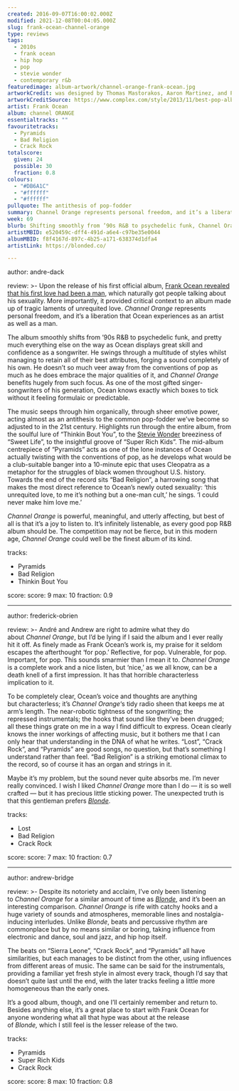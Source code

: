 ```yaml
---
created: 2016-09-07T16:00:02.000Z
modified: 2021-12-08T00:04:05.000Z
slug: frank-ocean-channel-orange
type: reviews
tags:
  - 2010s
  - frank ocean
  - hip hop
  - pop
  - stevie wonder
  - contemporary r&b
featuredimage: album-artwork/channel-orange-frank-ocean.jpg
artworkCredit: was designed by Thomas Mastorakos, Aaron Martinez, and Phil Toselli. The ‘channel’ font is Cooper Black, with the word overlaid by the coloured spots of a camera flash.
artworkCreditSource: https://www.complex.com/style/2013/11/best-pop-album-covers/frank-ocean-channel-orange
artist: Frank Ocean
album: channel ORANGE
essentialtracks: ""
favouritetracks:
  - Pyramids
  - Bad Religion
  - Crack Rock
totalscore:
  given: 24
  possible: 30
  fraction: 0.8
colours:
  - "#DB6A1C"
  - "#ffffff"
  - "#ffffff"
pullquote: The antithesis of pop-fodder
summary: Channel Orange represents personal freedom, and it’s a liberation that Ocean experiences as an artist as well as a man. It smoothly shifts from ’90s R&B to psychedelic funk, and pretty much everything else on the way as Ocean displays great skill and confidence as a songwriter.
week: 69
blurb: Shifting smoothly from ’90s R&B to psychedelic funk, Channel Orange is a liberation that Frank Ocean experiences as an artist as well as a man.
artistMBID: e520459c-dff4-491d-a6e4-c97be35e0044
albumMBID: f8f4167d-897c-4b25-a171-638374d1dfa4
artistLink: https://blonded.co/

---
```


author: andre-dack

review: >-
  Upon the release of his first official album, [Frank Ocean revealed that his first love had been a man](http://frankocean.tumblr.com/post/26473798723), which naturally got people talking about his sexuality. More importantly, it provided critical context to an album made up of tragic laments of unrequited love. *Channel Orange* represents personal freedom, and it’s a liberation that Ocean experiences as an artist as well as a man. 
  
  The album smoothly shifts from ’90s R&B to psychedelic funk, and pretty much everything else on the way as Ocean displays great skill and confidence as a songwriter. He swings through a multitude of styles whilst managing to retain all of their best attributes, forging a sound completely of his own. He doesn’t so much veer away from the conventions of pop as much as he does embrace the major qualities of it, and *Channel Orange* benefits hugely from such focus. As one of the most gifted singer-songwriters of his generation, Ocean knows exactly which boxes to tick without it feeling formulaic or predictable. 
  
  The music seeps through him organically, through sheer emotive power, acting almost as an antithesis to the common pop-fodder we’ve become so adjusted to in the 21st century. Highlights run through the entire album, from the soulful lure of “Thinkin Bout You”, to the [Stevie Wonder](/reviews/stevie-wonder-songs-in-the-key-of-life/) breeziness of “Sweet Life”, to the insightful groove of “Super Rich Kids”. The mid-album centrepiece of “Pyramids” acts as one of the lone instances of Ocean actually twisting with the conventions of pop, as he develops what would be a club-suitable banger into a 10-minute epic that uses Cleopatra as a metaphor for the struggles of black women throughout U.S. history. Towards the end of the record sits “Bad Religion”, a harrowing song that makes the most direct reference to Ocean’s newly outed sexuality: ‘this unrequited love, to me it’s nothing but a one-man cult,’ he sings. ‘I could never make him love me.’ 
  
  *Channel Orange* is powerful, meaningful, and utterly affecting, but best of all is that it’s a joy to listen to. It’s infinitely listenable, as every good pop R&B album should be. The competition may not be fierce, but in this modern age, *Channel Orange* could well be the finest album of its kind.

tracks:
  - Pyramids
  - ­Bad Religion
  - ­Thinkin Bout You

score:
  score: 9
  max: 10
  fraction: 0.9

---
author: frederick-obrien

review: >-
  André and Andrew are right to admire what they do about *Channel Orange*, but I’d be lying if I said the album and I ever really hit it off. As finely made as Frank Ocean’s work is, my praise for it seldom escapes the afterthought ‘for pop.’ Reflective, for pop. Vulnerable, for pop. Important, for pop. This sounds smarmier than I mean it to. *Channel Orange* is a complete work and a nice listen, but ‘nice,’ as we all know, can be a death knell of a first impression. It has that horrible characterless implication to it. 
  
  To be completely clear, Ocean’s voice and thoughts are anything but characterless; it’s *Channel Orange*‘s tidy radio sheen that keeps me at arm’s length. The near-robotic tightness of the songwriting; the repressed instrumentals; the hooks that sound like they’ve been drugged; all these things grate on me in a way I find difficult to express. Ocean clearly knows the inner workings of affecting music, but it bothers me that I can only hear that understanding in the DNA of what he writes. “Lost”, “Crack Rock”, and “Pyramids” are good songs, no question, but that’s something I understand rather than feel. “Bad Religion” is a striking emotional climax to the record, so of course it has an organ and strings in it. 
  
  Maybe it’s my problem, but the sound never quite absorbs me. I’m never really convinced. I wish I liked *Channel Orange* more than I do — it is so well crafted — but it has precious little sticking power. The unexpected truth is that this gentleman prefers [*Blonde*](/reviews/frank-ocean-blond/>).

tracks:
  - Lost
  - ­Bad Religion
  - ­Crack Rock

score:
  score: 7
  max: 10
  fraction: 0.7

---
author: andrew-bridge

review: >-
  Despite its notoriety and acclaim, I’ve only been listening to *Channel Orange* for a similar amount of time as [*Blonde*](<reviews/frank-ocean-blond/>), and it’s been an interesting comparison. *Channel Orange* is rife with catchy hooks and a huge variety of sounds and atmospheres, memorable lines and nostalgia-inducing interludes. Unlike *Blonde*, beats and percussive rhythm are commonplace but by no means similar or boring, taking influence from electronic and dance, soul and jazz, and hip hop itself. 
  
  The beats on “Sierra Leone”, “Crack Rock”, and “Pyramids” all have similarities, but each manages to be distinct from the other, using influences from different areas of music. The same can be said for the instrumentals, providing a familiar yet fresh style in almost every track, though I’d say that doesn’t quite last until the end, with the later tracks feeling a little more homogeneous than the early ones. 
  
  It’s a good album, though, and one I’ll certainly remember and return to. Besides anything else, it’s a great place to start with Frank Ocean for anyone wondering what all that hype was about at the release of *Blonde,* which I still feel is the lesser release of the two.

tracks:
  - Pyramids
  - ­Super Rich Kids
  - ­Crack Rock

score:
  score: 8
  max: 10
  fraction: 0.8
